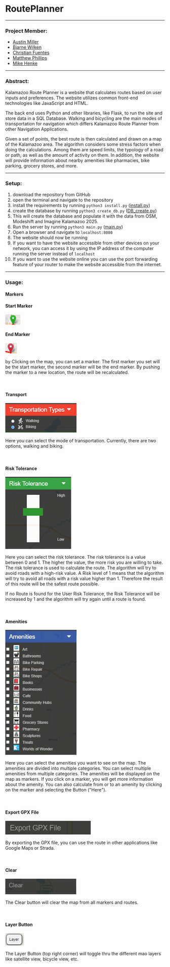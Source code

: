 # RoutePlanner


*** 

### Project Member:
* [Austin Miller](mailto:austin.j07.miller@wmich.edu)
* [Bjarne Wilken](mailto:bjarne.wilken@wmich.edu)
* [Christian Fuentes](mailto:cdd9168@wmich.edu)
* [Matthew Phillips](mailto:matthew.a.phillips@wmich.edu)
* [Mike Henke](mailto:mgs8776@wmich.edu)


***

### Abstract:
Kalamazoo Route Planner is a website that calculates routes based on user inputs and preferences. 
The website utilizes common front-end technologies like JavaScript and HTML. 

The back end uses Python and other libraries, like Flask, to run the site and store data in a SQL Database. 
Walking and bicycling are the main modes of transportation for navigation which differs Kalamazoo Route Planner from other Navigation Applications. 

Given a set of points, the best route is then calculated and drawn on a map of the Kalamazoo area. 
The algorithm considers some stress factors when doing the calculations. Among them are speed limits, the typology of a road or path, as well as the amount of activity on them. 
In addition, the website will provide information about nearby amenities like pharmacies, bike parking, grocery stores, and more. 

***

### Setup:
1. download the repository from GitHub
2. open the terminal and navigate to the repository
3. install the requirements by running `python3 install.py` ([install.py](src%2Finstall.py))
4. create the database by running `python3 create_db.py` ([DB_create.py](src%2FDB_Management%2FDB_create.py))
5. This will create the database and populate it with the data from OSM, Modeshift and Imagine Kalamazoo 2025.
6. Run the server by running `python3 main.py` ([main.py](src%2Fmain.py))
7. Open a browser and navigate to `localhost:8080`
8. The website should now be running
9. If you want to have the website accessible from other devices on your network, you can access it by using the IP address of the computer running the server instead of `localhost`
10. If you want to use the website online you can use the port forwarding feature of your router to make the website accessible from the internet.


***

### Usage:

#### Markers 

#### Start Marker
![Start_Marker.jpg](files_for_markdown%2FReadme%2FStart_Marker.jpg)

#### End Marker
![End_Marker.jpg](files_for_markdown%2FReadme%2FEnd_Marker.jpg)

by Clicking on the map, you can set a marker. The first marker you set will be the start marker, the second marker will be the end marker.
By pushing the marker to a new location, the route will be recalculated.
<br><br><br>

#### Transport 
![transport_tab.jpg](files_for_markdown%2FReadme%2Ftransport_tab.jpg)

Here you can select the mode of transportation. Currently, there are two options, walking and biking.
<br><br><br>

#### Risk Tolerance 
![Risk_Tolerance.jpg](files_for_markdown%2FReadme%2FRisk_Tolerance.jpg)

Here you can select the risk tolerance. The risk tolerance is a value between 0 and 1. The higher the value, the more risk you are willing to take.
The risk tolerance is used to calculate the route. The algorithm will try to avoid roads with a high-risk value.
A Risk level of 1 means that the algorithm will try to avoid all roads with a risk value higher than 1.
Therefore the result of this route will be the safest route possible.

If no Route is found for the User Risk Tolerance, the Risk Tolerance will be increased by 1 and the algorithm will try again until a route is found.
<br><br><br>

#### Amenities 
![Amenities.jpg](files_for_markdown%2FReadme%2FAmenities.jpg)

Here you can select the amenities you want to see on the map. The amenities are divided into multiple categories.
You can select multiple amenities from multiple categories. The amenities will be displayed on the map as markers.
If you click on a marker, you will get more information about the amenity. 
You can also calculate from or to an amenity by clicking on the marker and selecting the Button ("Here").
<br><br><br>

#### Export GPX File
![Export_button.jpg](files_for_markdown%2FReadme%2FExport_button.jpg)
 
By exporting the GPX file, you can use the route in other applications like Google Maps or Strada.
<br><br><br>

#### Clear 
![Clear_button.jpg](files_for_markdown%2FReadme%2FClear_button.jpg)

The Clear button will clear the map from all markers and routes. 
<br><br><br>


#### Layer Button 
![layer_button.jpg](files_for_markdown%2FReadme%2Flayer_button.jpg)

The Layer Button (top right corner) will toggle thru the different mao layers like satellite view, bicycle view, etc.
<br><br><br>
